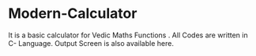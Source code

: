 # Modern-Calculator
It is a basic calculator for Vedic Maths Functions .
All Codes are written in C- Language.
Output Screen is also available here.
